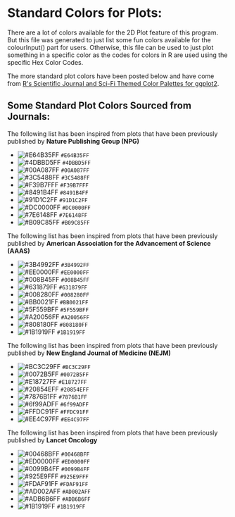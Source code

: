 # Standard Colors for Plots:

There are a lot of colors available for the 2D Plot feature of this program. But this file was generated to just list some fun colors available for the colourInput() part for users. Otherwise, this file can be used to just plot something in a specific color as the codes for colors in R are used using the specific Hex Color Codes. 

The more standard plot colors have been posted below and have come from [R's Scientific Journal and Sci-Fi Themed
Color Palettes for ggplot2](https://cran.r-project.org/web/packages/ggsci/vignettes/ggsci.html).

## Some Standard Plot Colors Sourced from Journals:

The following list has been inspired from plots that have been previously published by **Nature Publishing Group (NPG)** 

* ![#E64B35FF](https://via.placeholder.com/15/E64B35FF/00000000?text=+) `#E64B35FF`
* ![#4DBBD5FF](https://via.placeholder.com/15/4DBBD5FF/00000000?text=+) `#4DBBD5FF`
* ![#00A087FF](https://via.placeholder.com/15/00A087FF/00000000?text=+) `#00A087FF`
* ![#3C5488FF](https://via.placeholder.com/15/3C5488FF/00000000?text=+) `#3C5488FF`
* ![#F39B7FFF](https://via.placeholder.com/15/F39B7FFF/00000000?text=+) `#F39B7FFF`
* ![#8491B4FF](https://via.placeholder.com/15/8491B4FF/00000000?text=+) `#8491B4FF`
* ![#91D1C2FF](https://via.placeholder.com/15/91D1C2FF/00000000?text=+) `#91D1C2FF`
* ![#DC0000FF](https://via.placeholder.com/15/DC0000FF/00000000?text=+) `#DC0000FF`
* ![#7E6148FF](https://via.placeholder.com/15/7E6148FF/00000000?text=+) `#7E6148FF`
* ![#B09C85FF](https://via.placeholder.com/15/B09C85FF/00000000?text=+) `#B09C85FF`

The following list has been inspired from plots that have been previously published by **American Association for the Advancement of Science (AAAS)**

* ![#3B4992FF](https://via.placeholder.com/15/3B4992FF/00000000?text=+) `#3B4992FF`
* ![#EE0000FF](https://via.placeholder.com/15/EE0000FF/00000000?text=+) `#EE0000FF`
* ![#008B45FF](https://via.placeholder.com/15/008B45FF/00000000?text=+) `#008B45FF`
* ![#631879FF](https://via.placeholder.com/15/631879FF/00000000?text=+) `#631879FF`
* ![#008280FF](https://via.placeholder.com/15/008280FF/00000000?text=+) `#008280FF`
* ![#BB0021FF](https://via.placeholder.com/15/BB0021FF/00000000?text=+) `#BB0021FF`
* ![#5F559BFF](https://via.placeholder.com/15/5F559BFF/00000000?text=+) `#5F559BFF`
* ![#A20056FF](https://via.placeholder.com/15/A20056FF/00000000?text=+) `#A20056FF`
* ![#808180FF](https://via.placeholder.com/15/808180FF/00000000?text=+) `#808180FF`
* ![#1B1919FF](https://via.placeholder.com/15/1B1919FF/00000000?text=+) `#1B1919FF`

The following list has been inspired from plots that have been previously published by **New England Journal of Medicine (NEJM)**

* ![#BC3C29FF](https://via.placeholder.com/15/BC3C29FF/00000000?text=+) `#BC3C29FF`
* ![#0072B5FF](https://via.placeholder.com/15/0072B5FF/00000000?text=+) `#0072B5FF`
* ![#E18727FF](https://via.placeholder.com/15/E18727FF/00000000?text=+) `#E18727FF`
* ![#20854EFF](https://via.placeholder.com/15/20854EFF/00000000?text=+) `#20854EFF`
* ![#7876B1FF](https://via.placeholder.com/15/7876B1FF/00000000?text=+) `#7876B1FF`
* ![#6f99ADFF](https://via.placeholder.com/15/6f99ADFF/00000000?text=+) `#6f99ADFF`
* ![#FFDC91FF](https://via.placeholder.com/15/FFDC91FF/00000000?text=+) `#FFDC91FF`
* ![#EE4C97FF](https://via.placeholder.com/15/EE4C97FF/00000000?text=+) `#EE4C97FF`

The following list has been inspired from plots that have been previously published by **Lancet Oncology**

* ![#00468BFF](https://via.placeholder.com/15/00468BFF/00000000?text=+) `#00468BFF`
* ![#ED0000FF](https://via.placeholder.com/15/ED0000FF/00000000?text=+) `#ED0000FF`
* ![#0099B4FF](https://via.placeholder.com/15/0099B4FF/00000000?text=+) `#0099B4FF`
* ![#925E9FFF](https://via.placeholder.com/15/925E9FFF/00000000?text=+) `#925E9FFF`
* ![#FDAF91FF](https://via.placeholder.com/15/FDAF91FF/00000000?text=+) `#FDAF91FF`
* ![#AD002AFF](https://via.placeholder.com/15/AD002AFF/00000000?text=+) `#AD002AFF`
* ![#ADB6B6FF](https://via.placeholder.com/15/ADB6B6FF/00000000?text=+) `#ADB6B6FF`
* ![#1B1919FF](https://via.placeholder.com/15/1B1919FF/00000000?text=+) `#1B1919FF`






